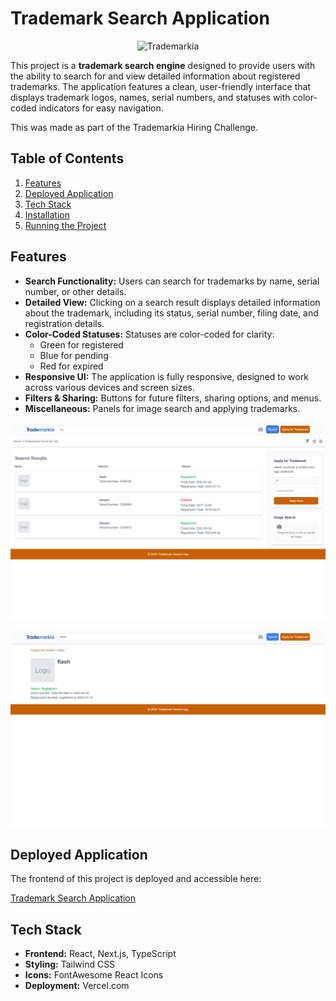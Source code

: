 # Trademark Search Application

<p align="center">
  <img src="https://github.com/rishn/21BPS1394_Frontend/blob/master/public/logo.ico?raw=true" alt="Trademarkia" />
</p>

This project is a **trademark search engine** designed to provide users with the ability to search for and view detailed information about registered trademarks. The application features a clean, user-friendly interface that displays trademark logos, names, serial numbers, and statuses with color-coded indicators for easy navigation.

This was made as part of the Trademarkia Hiring Challenge.

## Table of Contents

1. [Features](#features)
2. [Deployed Application](#deployed-application)
3. [Tech Stack](#tech-stack)
4. [Installation](#installation)
5. [Running the Project](#running-the-project)

## Features

- **Search Functionality:** Users can search for trademarks by name, serial number, or other details.
- **Detailed View:** Clicking on a search result displays detailed information about the trademark, including its status, serial number, filing date, and registration details.
- **Color-Coded Statuses:** Statuses are color-coded for clarity: 
  - Green for registered
  - Blue for pending
  - Red for expired
- **Responsive UI:** The application is fully responsive, designed to work across various devices and screen sizes.
- **Filters & Sharing:** Buttons for future filters, sharing options, and menus.
- **Miscellaneous:** Panels for image search and applying trademarks.

<p align="center">
  <img src="https://github.com/rishn/21BPS1394_Frontend/blob/master/public/search_list.png?raw=true" alt="Trademarkia" />
</p>

<p align="center">
  <img src="https://github.com/rishn/21BPS1394_Frontend/blob/master/public/selected_trademark.png?raw=true" alt="Trademarkia" />
</p>

## Deployed Application

The frontend of this project is deployed and accessible here:

[Trademark Search Application](https://21bps1394-trademarksearch.onrender.com)

## Tech Stack

- **Frontend:** React, Next.js, TypeScript
- **Styling:** Tailwind CSS
- **Icons:** FontAwesome React Icons
- **Deployment:** Vercel.com
